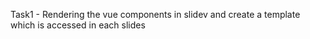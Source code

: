 Task1 - Rendering the vue components in slidev and create a template which is accessed in each slides
